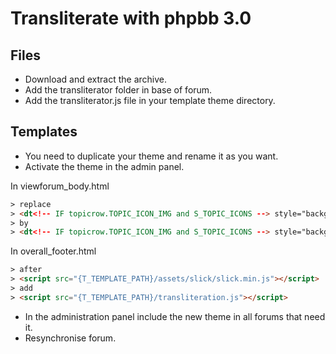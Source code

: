 Transliterate with phpbb 3.0
============================

Files
---------

- Download and extract the archive.
- Add the transliterator folder in base of forum.
- Add the transliterator.js file in your template theme directory.

Templates
---------

- You need to duplicate your theme and rename it as you want.
- Activate the theme in the admin panel.

In viewforum_body.html

```html
> replace
> <dt<!-- IF topicrow.TOPIC_ICON_IMG and S_TOPIC_ICONS --> style="background-image: url({T_ICONS_PATH}{topicrow.TOPIC_ICON_IMG}); background-repeat: no-repeat;"<!-- ENDIF --> title="{topicrow.TOPIC_FOLDER_IMG_ALT}"><!-- IF topicrow.S_UNREAD_TOPIC --><a href="{topicrow.U_NEWEST_POST}">{NEWEST_POST_IMG}</a> <!-- ENDIF --><a href="{topicrow.U_VIEW_TOPIC}" class="topictitle">{topicrow.TOPIC_TITLE}</a>
> by
> <dt<!-- IF topicrow.TOPIC_ICON_IMG and S_TOPIC_ICONS --> style="background-image: url({T_ICONS_PATH}{topicrow.TOPIC_ICON_IMG}); background-repeat: no-repeat;"<!-- ENDIF --> title="{topicrow.TOPIC_FOLDER_IMG_ALT}"><!-- IF topicrow.S_UNREAD_TOPIC --><a href="{topicrow.U_NEWEST_POST}">{NEWEST_POST_IMG}</a> <!-- ENDIF --><a href="{topicrow.U_VIEW_TOPIC}" class="topictitle">{topicrow.TOPIC_TITLE}  <small class="row-item-transliteration" data-id="{topicrow.TOPIC_ID}" data-name="{topicrow.TOPIC_TITLE}"></small></a>
```

In overall_footer.html

```html
> after
> <script src="{T_TEMPLATE_PATH}/assets/slick/slick.min.js"></script>
> add
> <script src="{T_TEMPLATE_PATH}/transliteration.js"></script>
```

- In the administration panel include the new theme in all forums that need it.
- Resynchronise forum.

